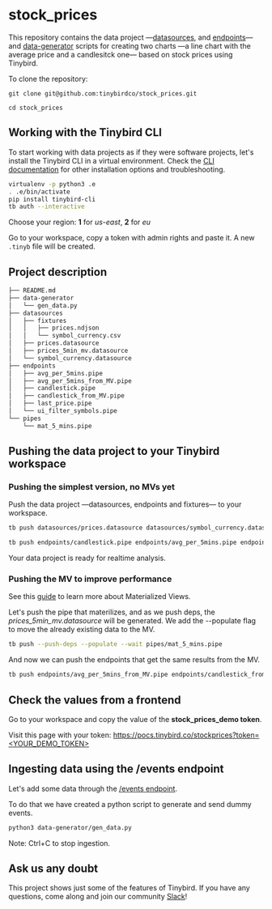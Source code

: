 # stock_prices

This repository contains the data project —[datasources](./datasources), and [endpoints](./endpoints)— and [data-generator](./data-generator) scripts for creating two charts —a line chart with the average price and a candlesitck one— based on stock prices using Tinybird.

To clone the repository:

`git clone git@github.com:tinybirdco/stock_prices.git`

`cd stock_prices`

## Working with the Tinybird CLI

To start working with data projects as if they were software projects, let's install the Tinybird CLI in a virtual environment.
Check the [CLI documentation](https://docs.tinybird.co/cli.html) for other installation options and troubleshooting.

```bash
virtualenv -p python3 .e
. .e/bin/activate
pip install tinybird-cli
tb auth --interactive
```

Choose your region: __1__ for _us-east_, __2__ for _eu_

Go to your workspace, copy a token with admin rights and paste it. A new `.tinyb` file will be created.  

## Project description

```bash
├── README.md
├── data-generator
│   └── gen_data.py
├── datasources
│   ├── fixtures
│   │   ├── prices.ndjson
│   │   └── symbol_currency.csv
│   ├── prices.datasource
│   ├── prices_5min_mv.datasource
│   └── symbol_currency.datasource
├── endpoints
│   ├── avg_per_5mins.pipe
│   ├── avg_per_5mins_from_MV.pipe
│   ├── candlestick.pipe
│   ├── candlestick_from_MV.pipe
│   ├── last_price.pipe
│   └── ui_filter_symbols.pipe
└── pipes
    └── mat_5_mins.pipe
```

## Pushing the data project to your Tinybird workspace

### Pushing the simplest version, no MVs yet

Push the data project —datasources, endpoints and fixtures— to your workspace.

```bash
tb push datasources/prices.datasource datasources/symbol_currency.datasource --fixtures
```

```bash
tb push endpoints/candlestick.pipe endpoints/avg_per_5mins.pipe endpoints/ui_filter_symbols.pipe endpoints/last_price.pipe
```
  
Your data project is ready for realtime analysis.

### Pushing the MV to improve performance

See this [guide](https://www.tinybird.co/guide/materialized-views) to learn more about Materialized Views.

Let's push the pipe that materilizes, and as we push deps, the _prices_5min_mv.datasource_ will be generated. We add the --populate flag to move the already existing data to the MV.

```bash
tb push --push-deps --populate --wait pipes/mat_5_mins.pipe
```

And now we can push the endpoints that get the same results from the MV.

```bash
tb push endpoints/avg_per_5mins_from_MV.pipe endpoints/candlestick_from_MV.pipe 
```

## Check the values from a frontend

Go to your workspace and copy the value of the __stock_prices_demo token__.

Visit this page with your token:
[https://pocs.tinybird.co/stockprices?token=<YOUR_DEMO_TOKEN>](https://pocs.tinybird.co/stockprices?token=)

## Ingesting data using the /events endpoint

Let's add some data through the [/events endpoint](https://www.tinybird.co/guide/high-frequency-ingestion).

To do that we have created a python script to generate and send dummy events.

```bash
python3 data-generator/gen_data.py
```

Note: Ctrl+C to stop ingestion.

## Ask us any doubt

This project shows just some of the features of Tinybird. If you have any questions, come along and join our community [Slack](https://join.slack.com/t/tinybird-community/shared_invite/zt-yi4hb0ht-IXn9iVuewXIs3QXVqKS~NQ)!
